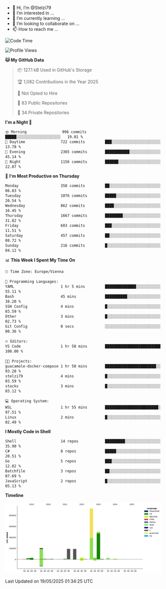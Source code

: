 - 👋 Hi, I’m @Stelzi79
- 👀 I’m interested in ...
- 🌱 I’m currently learning ...
- 💞️ I’m looking to collaborate on ...
- 📫 How to reach me ...

<!--START_SECTION:waka-->
![Code Time](http://img.shields.io/badge/Code%20Time-1%2C139%20hrs%2058%20mins-blue)

![Profile Views](http://img.shields.io/badge/Profile%20Views-0-blue)

**🐱 My GitHub Data** 

> 📦 127.1 kB Used in GitHub's Storage 
 > 
> 🏆 1,082 Contributions in the Year 2025
 > 
> 🚫 Not Opted to Hire
 > 
> 📜 83 Public Repositories 
 > 
> 🔑 34 Private Repositories 
 > 
**I'm a Night 🦉** 

```text
🌞 Morning                996 commits         █████░░░░░░░░░░░░░░░░░░░░   19.01 % 
🌆 Daytime                722 commits         ███░░░░░░░░░░░░░░░░░░░░░░   13.78 % 
🌃 Evening                2365 commits        ███████████░░░░░░░░░░░░░░   45.14 % 
🌙 Night                  1156 commits        ██████░░░░░░░░░░░░░░░░░░░   22.07 % 
```
📅 **I'm Most Productive on Thursday** 

```text
Monday                   358 commits         ██░░░░░░░░░░░░░░░░░░░░░░░   06.83 % 
Tuesday                  1076 commits        █████░░░░░░░░░░░░░░░░░░░░   20.54 % 
Wednesday                862 commits         ████░░░░░░░░░░░░░░░░░░░░░   16.45 % 
Thursday                 1667 commits        ████████░░░░░░░░░░░░░░░░░   31.82 % 
Friday                   603 commits         ███░░░░░░░░░░░░░░░░░░░░░░   11.51 % 
Saturday                 457 commits         ██░░░░░░░░░░░░░░░░░░░░░░░   08.72 % 
Sunday                   216 commits         █░░░░░░░░░░░░░░░░░░░░░░░░   04.12 % 
```


📊 **This Week I Spent My Time On** 

```text
🕑︎ Time Zone: Europe/Vienna

💬 Programming Languages: 
YAML                     1 hr 5 mins         ██████████████░░░░░░░░░░░   55.11 % 
Bash                     45 mins             ██████████░░░░░░░░░░░░░░░   38.20 % 
SSH Config               4 mins              █░░░░░░░░░░░░░░░░░░░░░░░░   03.59 % 
Other                    3 mins              █░░░░░░░░░░░░░░░░░░░░░░░░   02.73 % 
Git Config               0 secs              ░░░░░░░░░░░░░░░░░░░░░░░░░   00.36 % 

🔥 Editors: 
VS Code                  1 hr 58 mins        █████████████████████████   100.00 % 

🐱‍💻 Projects: 
guacamole-docker-compose 1 hr 50 mins        ███████████████████████░░   93.28 % 
stelzi79                 4 mins              █░░░░░░░░░░░░░░░░░░░░░░░░   03.59 % 
stacks                   3 mins              █░░░░░░░░░░░░░░░░░░░░░░░░   03.12 % 

💻 Operating System: 
WSL                      1 hr 55 mins        ████████████████████████░   97.51 % 
Linux                    2 mins              █░░░░░░░░░░░░░░░░░░░░░░░░   02.49 % 
```

**I Mostly Code in Shell** 

```text
Shell                    14 repos            █████████░░░░░░░░░░░░░░░░   35.90 % 
C#                       8 repos             █████░░░░░░░░░░░░░░░░░░░░   20.51 % 
Go                       5 repos             ███░░░░░░░░░░░░░░░░░░░░░░   12.82 % 
Batchfile                3 repos             ██░░░░░░░░░░░░░░░░░░░░░░░   07.69 % 
JavaScript               2 repos             █░░░░░░░░░░░░░░░░░░░░░░░░   05.13 % 
```



**Timeline**

![Lines of Code chart](https://raw.githubusercontent.com/Stelzi79/Stelzi79/main/assets/bar_graph.png)


 Last Updated on 19/05/2025 01:34:25 UTC
<!--END_SECTION:waka-->

<!---
Stelzi79/Stelzi79 is a ✨ special ✨ repository because its `README.md` (this file) appears on your GitHub profile.
You can click the Preview link to take a look at your changes.
--->
